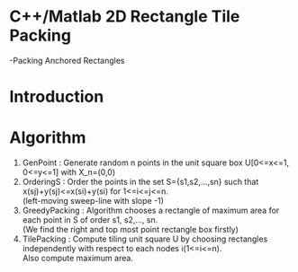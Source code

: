 # C++/Matlab 2D Rectangle Tile Packing
-Packing Anchored Rectangles

# Introduction

# Algorithm
1. GenPoint : Generate random n points in the unit square box U[0<=x<=1, 0<=y<=1] with X_n=(0,0)
2. OrderingS : Order the points in the set S={s1,s2,...,sn} such that x(sj)+y(sj)<=x(si)+y(si) for 1<=i<=j<=n.  
(left-moving sweep-line with slope -1)
3. GreedyPacking : Algorithm chooses a rectangle of maximum area for each point in S of order s1, s2,..., sn.   
(We find the right and top most point rectangle box firstly)
4. TilePacking : Compute tiling unit square U by choosing rectangles independently with respect to each nodes i(1<=i<=n).  
Also compute maximum area.
